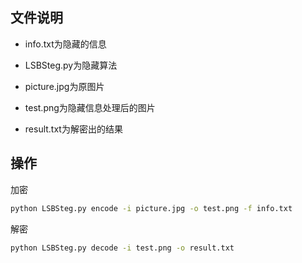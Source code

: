 ## 文件说明

* info.txt为隐藏的信息

* LSBSteg.py为隐藏算法

* picture.jpg为原图片

* test.png为隐藏信息处理后的图片

* result.txt为解密出的结果

## 操作

加密

```bash
python LSBSteg.py encode -i picture.jpg -o test.png -f info.txt
```

解密

```bash
python LSBSteg.py decode -i test.png -o result.txt
```
